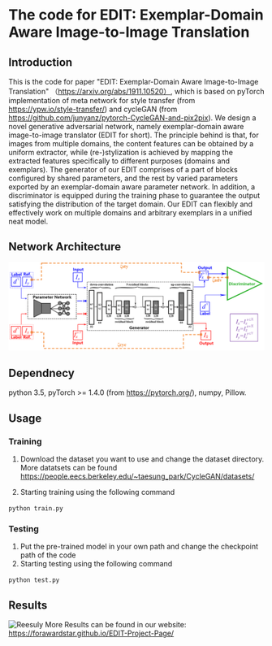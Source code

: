 # The code for EDIT: Exemplar-Domain Aware Image-to-Image Translation

## Introduction
This is the code for paper "EDIT: Exemplar-Domain Aware Image-to-Image Translation" （https://arxiv.org/abs/1911.10520）, which is based on pyTorch implementation of meta network for style transfer (from https://ypw.io/style-transfer/) and cycleGAN (from https://github.com/junyanz/pytorch-CycleGAN-and-pix2pix). We design a novel generative adversarial network, namely exemplar-domain aware image-to-image translator (EDIT for short). The principle behind is that, for images from multiple domains, the content features can be obtained by a uniform extractor, while (re-)stylization is achieved by mapping the extracted features specifically to different purposes (domains and exemplars). The generator of our EDIT comprises of a part of blocks configured by shared parameters, and the rest by varied parameters exported by an exemplar-domain aware parameter network. In addition, a discriminator is equipped during the training phase to guarantee the output satisfying the distribution of the target domain. Our EDIT can flexibly and effectively work on multiple domains and arbitrary exemplars in a unified neat model.

## Network Architecture
![Reesuly](img/archf.png)

## Dependnecy
python 3.5, pyTorch >= 1.4.0 (from https://pytorch.org/), numpy, Pillow.
## Usage

### Training
1. Download the dataset you want to use and change the dataset directory. More datatsets can be found https://people.eecs.berkeley.edu/~taesung_park/CycleGAN/datasets/

2. Starting training using the following command

```python train.py```
 
### Testing
1. Put the pre-trained model in your own path and change the checkpoint path of the code
2. Starting testing using the following command

```python test.py```

## Results
![Reesuly](img/exp.png)
More Results can be found in our website: https://forawardstar.github.io/EDIT-Project-Page/
